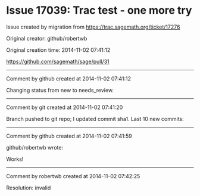 # Issue 17039: Trac test - one more try

Issue created by migration from https://trac.sagemath.org/ticket/17276

Original creator: github/robertwb

Original creation time: 2014-11-02 07:41:12



https://github.com/sagemath/sage/pull/31


---

Comment by github created at 2014-11-02 07:41:12

Changing status from new to needs_review.


---

Comment by git created at 2014-11-02 07:41:20

Branch pushed to git repo; I updated commit sha1. Last 10 new commits:


---

Comment by github created at 2014-11-02 07:41:59

github/robertwb wrote:

Works!


---

Comment by robertwb created at 2014-11-02 07:42:25

Resolution: invalid
